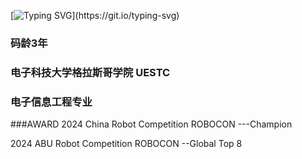 
[![Typing SVG](https://readme-typing-svg.demolab.com?font=Fira+Code&pause=1000&width=435&lines=Hello+!+I'm+Guo1ZY+!)](https://git.io/typing-svg)
### 码龄3年
### 电子科技大学格拉斯哥学院 UESTC
### 电子信息工程专业

 ###AWARD
 2024 China Robot Competition ROBOCON ---Champion 
 
 2024 ABU Robot Competition ROBOCON --Global Top 8
 
 
